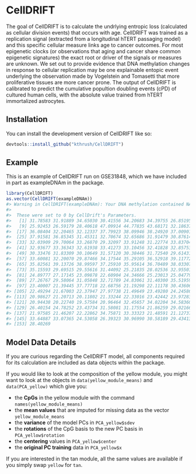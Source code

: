 
<!-- README.md is generated from README.Rmd. Please edit that file -->

# CellDRIFT

<!-- badges: start -->
<!-- badges: end -->

The goal of CellDRIFT is to calculate the undrlying entropic loss (calculated as cellular division events) that occurs with age. CellDRIFT was trained as a replication signal (extracted from a longitudinal hTERT passaging model) and this specific cellular measure links age to cancer outcomes. For most epigenetic clocks (or observations that aging and cancer share common epigenetic signatures) the exact root or driver of the signals or measures are unknown. We set out to provide evidence that DNA methylation changes in response to cellular replication may be one explainable entopic event underlying the observation made by Vogelstein and Tomasetti that more proliferative tissues are more cancer prone. The output of CellDRIFT is calibrated to predict the cumulative popultion doubling events (cPD) of cultured human cells, with the absolute value trained from hTERT immortalized astrocytes.

## Installation

You can install the development version of CellDRIFT like so:

``` r
devtools::install_github("kthrush/CellDRIFT")
```

## Example

This is an example of CellDRIFT run on GSE31848, which we have included
in part as exampleDNAm in the package.

``` r
library(CellDRIFT)
as.vector(CellDRIFT(exampleDNAm))
#> Warning in CellDRIFT(exampleDNAm): Your DNA methylation contained NA Values.
#>                               
#>  These were set to 0 by CellDrift's Parameters.
#>   [1] 31.78583 31.91889 34.65030 30.41556 34.20683 34.39755 26.85195 26.37777
#>   [9] 25.92453 26.59179 28.40618 47.09914 44.77835 43.68171 32.18637 33.72215
#>  [17] 36.08404 32.20465 32.12337 37.79923 38.09946 38.24920 37.00901 42.98973
#>  [25] 37.91581 36.85345 31.45311 32.70674 32.65686 31.91479 30.87614 29.55700
#>  [33] 32.03909 29.70064 33.26870 29.32097 33.91248 31.22774 33.83704 30.36095
#>  [41] 32.93677 33.36343 32.61938 33.41273 33.10456 32.41828 32.85753 31.11043
#>  [49] 30.33476 31.83309 30.10649 31.57120 30.38446 31.72540 29.61431 28.89860
#>  [57] 33.60081 32.20070 29.87466 34.17544 35.29105 36.52918 39.11772 34.73854
#>  [65] 35.82561 39.13726 38.99597 37.25910 35.95614 36.70489 38.03307 33.75672
#>  [73] 35.15593 29.69515 29.55616 31.44092 25.21835 28.02536 32.95501 34.08192
#>  [81] 24.89777 27.17145 23.09878 22.60904 24.34666 25.23013 25.04779 25.00695
#>  [89] 27.26767 29.58064 31.05848 32.71789 24.83061 31.40300 35.51959 36.66343
#>  [97] 23.40007 21.39445 37.77718 22.68756 21.19298 22.11178 30.43606 30.71452
#> [105] 22.49294 21.67003 22.37947 27.97738 21.49649 23.49280 24.24586 21.23866
#> [113] 20.98627 21.20713 20.11802 21.33244 22.33016 23.42442 23.97283 23.71681
#> [121] 20.94438 20.22740 19.57584 20.96464 32.45657 34.02204 34.58360 25.51456
#> [129] 26.40154 24.78252 23.43734 31.58081 31.17554 21.86259 29.02166 29.94689
#> [137] 21.97585 21.46207 22.22862 34.75871 33.33323 21.48591 21.12737 27.27432
#> [145] 33.64887 33.07365 24.53058 26.39323 30.96990 30.58189 29.43413 29.63596
#> [153] 28.40269
```

## Model Data Details

If you are curious regarding the CellDRIFT model, all components
required for its calculation are included as data objects within the
package.

If you would like to look at the composition of the yellow module, you
might want to look at the objects in `data(yellow_module_means)` and
`data(PCA_yellow)` which give you:  
- the **CpGs** in the yellow module with the command
`names(yellow_module_means)`  
- the **mean values** that are imputed for missing data as the vector
`yellow_module_means`  
- the **variance** of the model PCs in `PCA_yellow$sdev`  
- the **rotations** of the CpG basis to the new PC basis in
`PCA_yellow$rotation`  
- the **centering** values in `PCA_yellow$center`  
- the **original PC training** data in `PCA_yellow$x`

If you are interested in the tan module, all the same values are
available if you simply swap `yellow` for `tan`.
